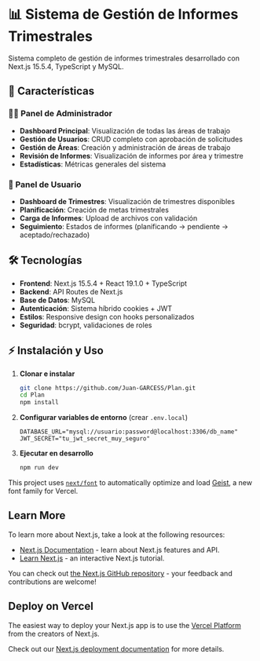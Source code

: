 # 📊 Sistema de Gestión de Informes Trimestrales

Sistema completo de gestión de informes trimestrales desarrollado con Next.js 15.5.4, TypeScript y MySQL.

## 🚀 Características

### 👨‍💼 Panel de Administrador
- **Dashboard Principal**: Visualización de todas las áreas de trabajo
- **Gestión de Usuarios**: CRUD completo con aprobación de solicitudes
- **Gestión de Áreas**: Creación y administración de áreas de trabajo
- **Revisión de Informes**: Visualización de informes por área y trimestre
- **Estadísticas**: Métricas generales del sistema

### 👤 Panel de Usuario
- **Dashboard de Trimestres**: Visualización de trimestres disponibles
- **Planificación**: Creación de metas trimestrales
- **Carga de Informes**: Upload de archivos con validación
- **Seguimiento**: Estados de informes (planificando → pendiente → aceptado/rechazado)

## 🛠️ Tecnologías

- **Frontend**: Next.js 15.5.4 + React 19.1.0 + TypeScript
- **Backend**: API Routes de Next.js
- **Base de Datos**: MySQL
- **Autenticación**: Sistema híbrido cookies + JWT
- **Estilos**: Responsive design con hooks personalizados
- **Seguridad**: bcrypt, validaciones de roles

## ⚡ Instalación y Uso

1. **Clonar e instalar**
   ```bash
   git clone https://github.com/Juan-GARCESS/Plan.git
   cd Plan
   npm install
   ```

2. **Configurar variables de entorno** (crear `.env.local`)
   ```env
   DATABASE_URL="mysql://usuario:password@localhost:3306/db_name"
   JWT_SECRET="tu_jwt_secret_muy_seguro"
   ```

3. **Ejecutar en desarrollo**
   ```bash
   npm run dev
   ```

This project uses [`next/font`](https://nextjs.org/docs/app/building-your-application/optimizing/fonts) to automatically optimize and load [Geist](https://vercel.com/font), a new font family for Vercel.

## Learn More

To learn more about Next.js, take a look at the following resources:

- [Next.js Documentation](https://nextjs.org/docs) - learn about Next.js features and API.
- [Learn Next.js](https://nextjs.org/learn) - an interactive Next.js tutorial.

You can check out [the Next.js GitHub repository](https://github.com/vercel/next.js) - your feedback and contributions are welcome!

## Deploy on Vercel

The easiest way to deploy your Next.js app is to use the [Vercel Platform](https://vercel.com/new?utm_medium=default-template&filter=next.js&utm_source=create-next-app&utm_campaign=create-next-app-readme) from the creators of Next.js.

Check out our [Next.js deployment documentation](https://nextjs.org/docs/app/building-your-application/deploying) for more details.
